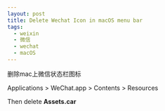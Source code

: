 ```yaml
---
layout: post
title: Delete Wechat Icon in macOS menu bar
tags:
  - weixin
  - 微信
  - wechat
  - macOS
---
```

删除mac上微信状态栏图标

Applications  \> WeChat.app \> Contents \> Resources

Then delete **Assets.car**
